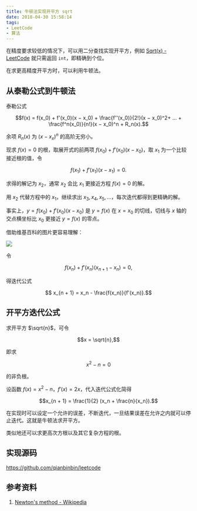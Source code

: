 ```yaml
---
title: 牛顿法实现开平方 sqrt
date: 2018-04-30 15:58:14
tags:
- LeetCode
- 算法
---
```


在精度要求较低的情况下，可以用二分查找实现开平方，例如 [Sqrt(x) - LeetCode](https://leetcode.com/problems/sqrtx/) 就只需返回 `int`，即精确到个位。

在求更高精度开平方时，可以利用牛顿法。

<!-- more -->

## 从泰勒公式到牛顿法

泰勒公式

$$f(x) = f(x_0) + f'(x_0)(x − x_0) + \frac{f''(x_0)}{2!}(x − x_0)^2+ ... + \frac{f^n(x_0)}{n!}(x − x_0)^n + R_n(x).$$

余项 $R_n(x)$ 为 $(x - x_x)^n$ 的高阶无穷小。

现求 $f(x) = 0$ 的根，取展开式的前两项 $f(x_0) + f'(x_0)(x - x_0)$，取 $x_1$ 为一个比较接近根的值，令

$$f(x_1) + f'(x_1)(x - x_1) = 0.$$

求得的解记为 $x_2$，通常 $x_2$ 会比 $x_1$ 更接近方程 $f(x) = 0$ 的解。

用 $x_2$ 代替方程中的 $x_1$，继续求出 $x_3, x_4, x_5, ...$，每次迭代都得到更精确的解。

事实上，$y = f(x_0) + f'(x_0)(x - x_0)$ 是 $y = f(x)$ 在 $x = x_0$ 的切线，切线与 $x$ 轴的交点横坐标比 $x_0$ 更接近 $y = f(x)$ 的零点。

借助维基百科的图片更容易理解：

![](https://upload.wikimedia.org/wikipedia/commons/e/e0/NewtonIteration_Ani.gif)

令

$$f(x_n) + f'(x_n)(x_{n + 1} - x_n) = 0,$$

得迭代公式

$$ x_{n + 1} = x_n - \frac{f(x_n)}{f'(x_n)}.$$

## 开平方迭代公式

求开平方 $\sqrt{n}$，可令

$$x = \sqrt{n},$$

即求

$$x^2 - n = 0$$

的非负根。

设函数 $f(x) = x^2 - n$，$f'(x) = 2x$，代入迭代公式化简得

$$x_{n + 1} = \frac{1}{2} (x_n + \frac{n}{x_n}).$$

在实现时可以设定一个允许的误差，不断迭代，一旦结果误差在允许之内就可以停止迭代。这就是牛顿法求开平方。

类似地还可以求更高次方根以及其它复杂方程的根。

## 实现源码

<https://github.com/qianbinbin/leetcode>

## 参考资料

1. [Newton's method - Wikipedia](https://en.wikipedia.org/wiki/Newton%27s_method)
